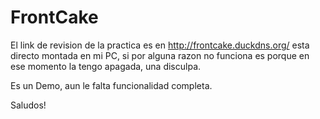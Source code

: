 # FrontCake

El link de revision de la practica es en http://frontcake.duckdns.org/
esta directo montada en mi PC, si por alguna razon no funciona es porque en ese momento la tengo apagada, una disculpa.

Es un Demo, aun le falta funcionalidad completa.

Saludos!
